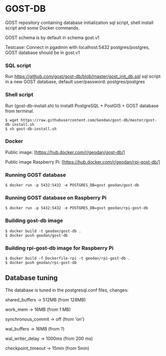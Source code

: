 # GOST-DB

GOST repository containing database initialization sql script, shell install script and some Docker commands.

GOST schema is by default in schema gost.v1

Testcase: Connect in pgadmin with localhost:5432 postgres/postgres, GOST database should be in gost.v1

### SQL script

Run https://github.com/gost/gost-db/blob/master/gost_init_db.sql sql script in a new GOST database,
default user/password: postgres/postgres

### Shell script

Run (gost-db-install.sh) to installl PostgreSQL + PostGIS + GOST database from terminal.

```
$ wget https://raw.githubusercontent.com/Geodan/gost-db/master/gost-db-install.sh
$ sh gost-db-install.sh
```

### Docker

Public image: [https://hub.docker.com/r/geodan/gost-db/]

Public image Raspberry Pi: [https://hub.docker.com/r/geodan/rpi-gost-db/]

### Running GOST database

```
$ docker run -p 5432:5432 -e POSTGRES_DB=gost geodan/gost-db
```

### Running GOST database on Raspberry Pi

```
$ docker run -p 5432:5432 -e POSTGRES_DB=gost geodan/rpi-gost-db
```


### Building gost-db image

```
$ docker build -t geodan/gost-db .
$ docker push geodan/gost-db
```

### Building rpi-gost-db image for Raspberry Pi

```
$ docker build -f Dockerfile-rpi -t geodan/rpi-gost-db .
$ docker push geodan/rpi-gost-db
```

## Database tuning

The database is tuned in the postgresql.conf files, changes:

shared_buffers -> 512MB (from 128MB)

work_mem -> 16MB (from 1 MB)

synchronous_commit -> off (from 'on')
 
wal_buffers -> 16MB (from ?)

wal_writer_delay -> 1000ms (from 200 ms)

checkpoint_timeout -> 15min (from 5min)


